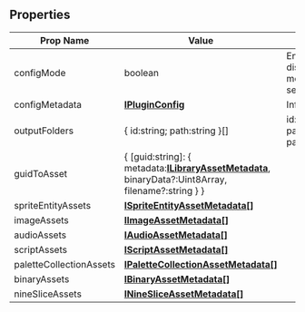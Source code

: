 ## Properties

| Prop Name | Value | Description |
| --------------------- | ------ | ------------------- |
| configMode | boolean | Enables/disables display of config mode (plugin settings) UI |
| configMetadata | **[IPluginConfig](/Documentation/Interfaces/IPluginConfig.md)** | Info Later |
| outputFolders | { id:string; path:string }[] | id: idk <br/> path: folder path? |
| guidToAsset | { [guid:string]: { metadata:**[ILibraryAssetMetadata](/Documentation/Interfaces/ILibraryAssetMetadata.md)**, binaryData?:Uint8Array, filename?:string } } | |
| spriteEntityAssets | **[ISpriteEntityAssetMetadata[]](/Documentation/Interfaces/ISpriteEntityAssetMetadata.md)** | |
| imageAssets | **[IImageAssetMetadata[]](/Documentation/Interfaces/IImageAssetMetadata.md)** | |
| audioAssets | **[IAudioAssetMetadata[]](/Documentation/Interfaces/IAudioAssetMetadata.md)** | |
| scriptAssets | **[IScriptAssetMetadata[]](/Documentation/Interfaces/IScriptAssetMetadata.md)** | |
| paletteCollectionAssets | **[IPaletteCollectionAssetMetadata[]](/Documentation/Interfaces/IPaletteCollectionAssetMetadata.md)** | |
| binaryAssets | **[IBinaryAssetMetadata[]](/Documentation/Interfaces/IBinaryAssetMetadata.md)** | |
| nineSliceAssets | **[INineSliceAssetMetadata[]](/Documentation/Interfaces/INineSliceAssetMetadata.md)** | |